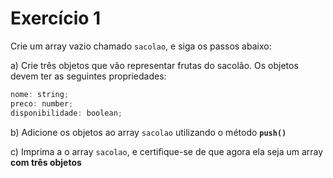 # Exercício 1

Crie um array vazio chamado `sacolao`, e siga os passos abaixo:

a) Crie três objetos que vão representar frutas do sacolão. Os objetos devem ter as seguintes propriedades: 

```jsx
nome: string;
preco: number;
disponibilidade: boolean;
```

b) Adicione os objetos ao array `sacolao` utilizando o método **`push()`**

c) Imprima a o array `sacolao`, e certifique-se de que agora ela seja um array **com três objetos**
